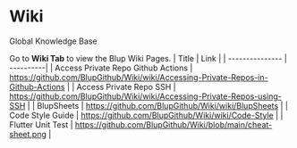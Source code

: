 # Wiki
Global Knowledge Base


Go to **Wiki Tab** to view the Blup Wiki Pages.
| Title | Link |
| --------------- | ----------|
| Access Private Repo Github Actions | https://github.com/BlupGithub/Wiki/wiki/Accessing-Private-Repos-in-Github-Actions |
| Access Private Repo SSH | https://github.com/BlupGithub/Wiki/wiki/Accessing-Private-Repos-using-SSH |
| BlupSheets | https://github.com/BlupGithub/Wiki/wiki/BlupSheets |
| Code Style Guide | https://github.com/BlupGithub/Wiki/wiki/Code-Style |
| Flutter Unit Test | https://github.com/BlupGithub/Wiki/blob/main/cheat-sheet.png |
